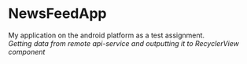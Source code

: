 # NewsFeedApp
My application on the android platform as a test assignment.   
*Getting data from remote api-service and outputting it to RecyclerView component*   
